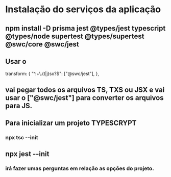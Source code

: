 # Instalação do serviços da aplicação
## npm install -D prisma jest @types/jest typescript @types/node supertest @types/supertest @swc/core @swc/jest

## Usar o  
transform: {
    "^.+\\.(t|j)sx?$": ["@swc/jest"],
  },
## vai pegar todos os arquivos TS, TXS ou JSX e vai usar o ["@swc/jest"] para converter os arquivos para JS.

## Para inicializar um projeto TYPESCRYPT
### npx tsc --init 

## npx jest --init
### irá fazer umas perguntas em relação as opções do projeto.
